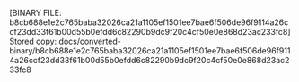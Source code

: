 [BINARY FILE: b8cb688e1e2c765baba32026ca21a1105ef1501ee7bae6f506de96f9114a26ccf23dd33f61b00d55b0efdd6c82290b9dc9f20c4cf50e0e868d23ac233fc8]
Stored copy: docs/converted-binary/b8cb688e1e2c765baba32026ca21a1105ef1501ee7bae6f506de96f9114a26ccf23dd33f61b00d55b0efdd6c82290b9dc9f20c4cf50e0e868d23ac233fc8
